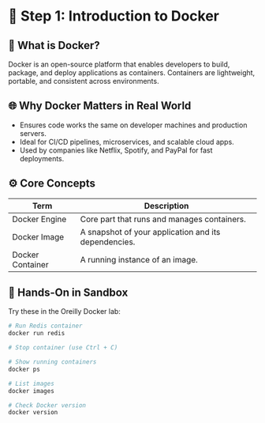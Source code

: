 # 🧱 Step 1: Introduction to Docker

## 🚀 What is Docker?
Docker is an open-source platform that enables developers to build, package, and deploy applications as containers. Containers are lightweight, portable, and consistent across environments.

## 🌐 Why Docker Matters in Real World
- Ensures code works the same on developer machines and production servers.
- Ideal for CI/CD pipelines, microservices, and scalable cloud apps.
- Used by companies like Netflix, Spotify, and PayPal for fast deployments.

## ⚙️ Core Concepts
| Term            | Description                                                                 |
|-----------------|-----------------------------------------------------------------------------|
| Docker Engine   | Core part that runs and manages containers.                                 |
| Docker Image    | A snapshot of your application and its dependencies.                        |
| Docker Container| A running instance of an image.                                             |

## 🐳 Hands-On in Sandbox
Try these in the Oreilly Docker lab:
```bash
# Run Redis container
docker run redis

# Stop container (use Ctrl + C)

# Show running containers
docker ps

# List images
docker images

# Check Docker version
docker version
